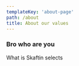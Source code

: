 ```yaml
---
templateKey: 'about-page'
path: /about
title: About our values
---
```

### Bro who are you
What is Skaftin selects
